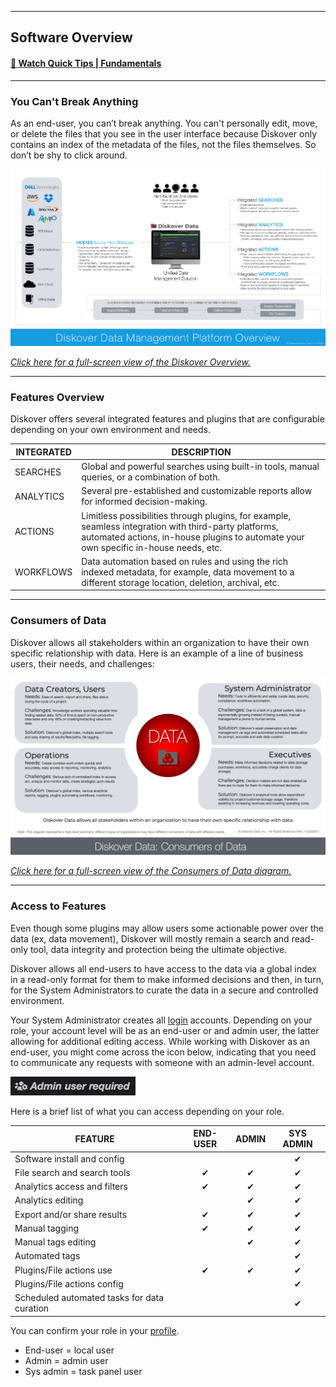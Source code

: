 ___
<a id="software_overview"></a>
## Software Overview

#### [🍿 Watch Quick Tips | Fundamentals](https://vimeo.com/766235515)
___

### You Can't Break Anything

As an end-user, you can’t break anything. You can't personally edit, move, or delete the files that you see in the user interface because Diskover only contains an index of the metadata of the files, not the files themselves. So don’t be shy to click around.

![Image: Architecture Overview](images/diagram_diskover_overview_with_dell_2024011701.png)

_[Click here for a full-screen view of the Diskover Overview.](images/diagram_diskover_overview_with_dell_2024011701.png)_

___
### Features Overview

Diskover offers several integrated features and plugins that are configurable depending on your own environment and needs.

| INTEGRATED | DESCRIPTION |
| --- | --- |
| SEARCHES | Global and powerful searches using built-in tools, manual queries, or a combination of both. |
| ANALYTICS | Several pre-established and customizable reports allow for informed decision-making. |
| ACTIONS | Limitless possibilities through plugins, for example, seamless integration with third-party platforms, automated actions, in-house plugins to automate your own specific in-house needs, etc. |
| WORKFLOWS | Data automation based on rules and using the rich indexed metadata, for example, data movement to a different storage location, deletion, archival, etc. |

<p id="consumers_of_data"></p>

___
### Consumers of Data

Diskover allows all stakeholders within an organization to have their own specific relationship with data. Here is an example of a line of business users, their needs, and challenges:

![Image: Consumers of Data Diagram](images/diagram_diskover_consumers_of_data_2023021401.png)

_[Click here for a full-screen view of the Consumers of Data diagram.](images/diagram_diskover_consumers_of_data_2023021401.png)_

___
### Access to Features

Even though some plugins may allow users some actionable power over the data (ex, data movement), Diskover will mostly remain a search and read-only tool, data integrity and protection being the ultimate objective.

Diskover allows all end-users to have access to the data via a global index in a read-only format for them to make informed decisions and then, in turn, for the System Administrators to curate the data in a secure and controlled environment.

Your System Administrator creates all [login](#login) accounts. Depending on your role, your account level will be as an end-user or and admin user, the latter allowing for additional editing access. While working with Diskover as an end-user, you might come across the icon below, indicating that you need to communicate any requests with someone with an admin-level account.

<img src="images/image_admin_user_required.png" width="200">

Here is a brief list of what you can access depending on your role. 

| FEATURE | END-USER| ADMIN | SYS ADMIN |
| --- | :---: | :---: | :---: |
| Software install and config | | | ✔ |
| File search and search tools | ✔ | ✔ | ✔ |
| Analytics access and filters | ✔ | ✔ | ✔ |
| Analytics editing | | ✔ | ✔ |
| Export and/or share results | ✔ | ✔ | ✔ |
| Manual tagging | ✔ | ✔ | ✔ |
| Manual tags editing | | ✔ | ✔ |
| Automated tags | | | ✔ |
| Plugins/File actions use | ✔ | ✔ | ✔ |
| Plugins/File actions config | | | ✔ |
| Scheduled automated tasks for data curation | | | ✔ |

You can confirm your role in your [profile](#profile).
- End-user = local user
- Admin = admin user
- Sys admin = task panel user
